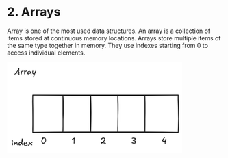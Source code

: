 # 2. Arrays

Array is one of the most used data structures. An array is a collection of items stored at continuous memory locations.
Arrays store multiple items of the same type together in memory. They use indexes starting from 0 to access individual elements.

![Array indexes](img-1.png)
